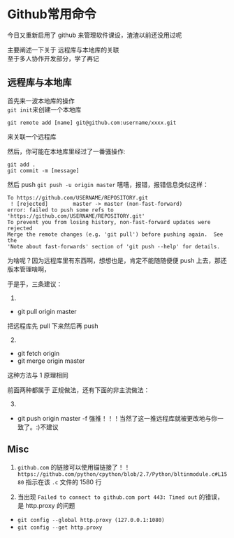 # Github常用命令

今日又重新启用了    github  来管理软件课设，渣渣以前还没用过呢

主要阐述一下关于    远程库与本地库的关联  
至于多人协作开发部分，学了再记


## 远程库与本地库

首先来一波本地库的操作  
`git init`来创建一个本地库 

`git remote add [name] git@github.com:username/xxxx.git`

来关联一个远程库

然后，你可能在本地库里经过了一番骚操作:        
```
git add .
git commit -m [message]
```

然后 push `git push -u origin master`  嘻嘻，报错，报错信息类似这样：      
```
To https://github.com/USERNAME/REPOSITORY.git
 ! [rejected]        master -> master (non-fast-forward)
error: failed to push some refs to 'https://github.com/USERNAME/REPOSITORY.git'
To prevent you from losing history, non-fast-forward updates were rejected
Merge the remote changes (e.g. 'git pull') before pushing again.  See the
'Note about fast-forwards' section of 'git push --help' for details.
```      

为啥呢？因为远程库里有东西啊，想想也是，肯定不能随随便便    push    上去，那还版本管理啥啊，

于是乎，三条建议：       

1.
- git pull origin master

把远程库先   pull    下来然后再   push

2.
- git fetch origin 
- git merge origin master

这种方法与   1   原理相同

前面两种都属于 正规做法，还有下面的非主流做法：        

3.
- git push origin master -f
强推！！！当然了这一推远程库就被更改地与你一致了。:)不建议

## Misc

1. `github.com` 的链接可以使用锚链接了！！ `https://github.com/python/cpython/blob/2.7/Python/bltinmodule.c#L1580` 指示在该 `.c` 文件的 1580 行

2. 当出现 `Failed to connect to github.com port 443: Timed out` 的错误，是 http.proxy 的问题

- `git config --global http.proxy (127.0.0.1:1080)`
- `git config --get http.proxy`